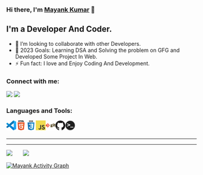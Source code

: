 ### Hi there, I'm [Mayank Kumar][linkedin] 👋

## I'm a Developer And Coder.
 
- 👯 I’m looking to collaborate with other  Developers.
- 🥅 2023 Goals: Learning DSA and Solving the problem on GFG and Developed Some Project In Web.
- ⚡ Fun fact: I love and Enjoy Coding And Development.

### Connect with me:

[<img src="https://img.icons8.com/color/48/000000/linkedin.png" width="6.5%"/>](https://www.linkedin.com/in/mayank-kumar-ab0816211/)
[<img src="https://img.icons8.com/fluent/48/000000/google-plus.png" width="6.5%"/>](tech.mayankkumar@gmail.com)
<br />

### Languages and Tools:



<img align="left" alt="Visual Studio Code" width="26px" src="https://raw.githubusercontent.com/github/explore/80688e429a7d4ef2fca1e82350fe8e3517d3494d/topics/visual-studio-code/visual-studio-code.png" />
<img align="left" alt="HTML5" width="26px" src="https://raw.githubusercontent.com/github/explore/80688e429a7d4ef2fca1e82350fe8e3517d3494d/topics/html/html.png" />
<img align="left" alt="CSS3" width="26px" src="https://raw.githubusercontent.com/github/explore/80688e429a7d4ef2fca1e82350fe8e3517d3494d/topics/css/css.png" />
<img align="left" alt="JavaScript" width="26px" src="https://raw.githubusercontent.com/github/explore/80688e429a7d4ef2fca1e82350fe8e3517d3494d/topics/javascript/javascript.png" />
<img align="left" alt="Git" width="26px" src="https://raw.githubusercontent.com/github/explore/80688e429a7d4ef2fca1e82350fe8e3517d3494d/topics/git/git.png" />
<img align="left" alt="GitHub" width="26px" src="https://raw.githubusercontent.com/github/explore/78df643247d429f6cc873026c0622819ad797942/topics/github/github.png" />
<img align="left" alt="Terminal" width="26px" src="https://raw.githubusercontent.com/github/explore/80688e429a7d4ef2fca1e82350fe8e3517d3494d/topics/terminal/terminal.png" />

<br />
<br />




---



---

 <img width="48%" src="https://github-readme-stats.vercel.app/api?username=Mayank-Kumar-Pandey&show_icons=true&theme=tokyonight" />   &nbsp; &nbsp; &nbsp;  <img width="48%" src="https://github-readme-streak-stats.herokuapp.com/?user=Mayank-Kumar-Pandey&theme=tokyonight" />
  
</p>
<a href="https://github.com/Praveen-jha/Praveen-jha"><img alt="Mayank Activity Graph" src="https://activity-graph.herokuapp.com/graph?username=Praveen-jha&bg_color=1F222E&color=F8D866&line=F85D7F&point=FFFFFF&hide_border=true" /></a>




[linkedin]:https://www.linkedin.com/in/mayank-kumar-ab0816211/


